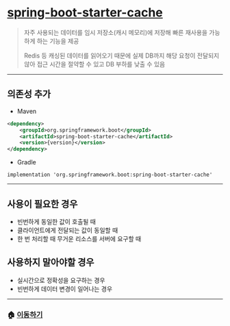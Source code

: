 # [spring-boot-starter-cache](https://mvnrepository.com/artifact/org.springframework.boot/spring-boot-starter-cache)

> 자주 사용되는 데이터를 임시 저장소(캐시 메모리)에 저장해 빠른 재사용을 가능하게 하는 기능을 제공
>
> Redis 등 캐싱된 데이터를 읽어오기 때문에 실제 DB까지 해당 요청이 전달되지 않아 접근 시간을 절약할 수 있고 DB 부하를 낮출 수 있음

---

## 의존성 추가

* Maven

```xml
<dependency>
    <groupId>org.springframework.boot</groupId>
    <artifactId>spring-boot-starter-cache</artifactId>
    <version>{version}</version>
</dependency>
```

* Gradle

```Gradle
implementation 'org.springframework.boot:spring-boot-starter-cache'
```

---

## 사용이 필요한 경우

* 빈번하게 동일한 값이 호출될 때
* 클라이언트에게 전달되는 값이 동일할 때
* 한 번 처리할 때 무거운 리소스를 서버에 요구할 때

## 사용하지 말아야할 경우

* 실시간으로 정확성을 요구하는 경우
* 빈번하게 데이터 변경이 일어나는 경우

---

### 🏠 [이동하기](../../README.md)
